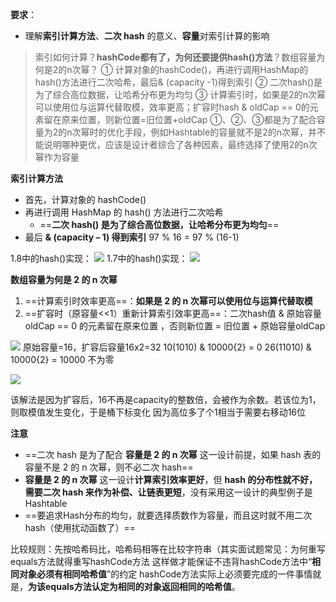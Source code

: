 **要求**：
* 理解**索引计算方法**、**二次 hash** 的意义、**容量**对索引计算的影响

>索引如何计算？**hashCode都有了，为何还要提供hash()方法**？数组容量为何是2的n次幂？
>① 计算对象的hashCode()，再进行调用HashMap的hash()方法进行二次哈希，最后& (capacity -1)得到索引
>② 二次hash()是为了综合高位数据，让哈希分布更为均匀
>③ 计算索引时，如果是2的n次幂可以使用位与运算代替取模，效率更高；扩容时hash & oldCap == 0的元素留在原来位置，则新位置=旧位置+oldCap
>①、②、③都是为了配合容量为2的n次幂时的优化手段，例如Hashtable的容量就不是2的n次幂，并不能说明哪种更优，应该是设计者综合了各种因素，最终选择了使用2的n次幂作为容量

**索引计算方法**
* 首先，计算对象的 hashCode()
* 再进行调用 HashMap 的 hash() 方法进行二次哈希
  * ==**二次 hash() 是为了综合高位数据，让哈希分布更为均匀**==
* 最后 **& (capacity – 1) 得到索引** 97 % 16 = 97 % (16-1)

1.8中的hash()实现：
![](https://image-1307616428.cos.ap-beijing.myqcloud.com/Obsidian/202303232124219.png)
1.7中的hash()实现：
![](https://image-1307616428.cos.ap-beijing.myqcloud.com/Obsidian/202303232125342.png)

**数组容量为何是 2 的 n 次幂**
1. ==计算索引时效率更高==：**如果是 2 的 n 次幂可以使用位与运算代替取模**
2. ==扩容时（原容量<<1）重新计算索引效率更高==：二次hash值 & 原始容量oldCap == 0 的元素留在原来位置 ，否则新位置 = 旧位置 + 原始容量oldCap

![](https://image-1307616428.cos.ap-beijing.myqcloud.com/Obsidian/202303232134750.png)
原始容量=16，扩容后容量16x2=32
10(1010) & 10000{2} = 0
26(11010) & 10000{2} = 10000 不为零

![](https://image-1307616428.cos.ap-beijing.myqcloud.com/Obsidian/202303232135203.png)

该解法是因为扩容后，16不再是capacity的整数倍，会被作为余数。若该位为1，则取模值发生变化，于是桶下标变化
因为高位多了个1相当于需要右移动16位

**注意**
* ==二次 hash 是为了配合 **容量是 2 的 n 次幂** 这一设计前提，如果 hash 表的容量不是 2 的 n 次幂，则不必二次 hash==
* **容量是 2 的 n 次幂** 这一设计**计算索引效率更好**，但 **hash 的分布性就不好，需要二次 hash 来作为补偿、让链表更短**，没有采用这一设计的典型例子是 Hashtable
* ==要追求Hash分布的均匀，就要选择质数作为容量，而且这时就不用二次hash（使用扰动函数了）==


比较规则：先按哈希码比，哈希码相等在比较字符串（其实面试题常见：为何重写equals方法就得重写hashCode方法
这样做才能保证不违背hashCode方法中“**相同对象必须有相同哈希值**”的约定
hashCode方法实际上必须要完成的一件事情就是，**为该equals方法认定为相同的对象返回相同的哈希值**。